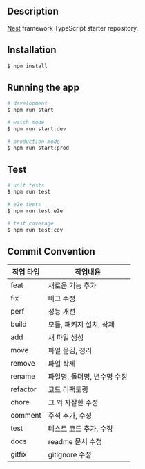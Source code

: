 ## Description

[Nest](https://github.com/nestjs/nest) framework TypeScript starter repository.

## Installation

```bash
$ npm install
```

## Running the app

```bash
# development
$ npm run start

# watch mode
$ npm run start:dev

# production mode
$ npm run start:prod
```

## Test

```bash
# unit tests
$ npm run test

# e2e tests
$ npm run test:e2e

# test coverage
$ npm run test:cov
```

## Commit Convention

| 작업 타입 | 작업내용                    |
| --------- | --------------------------- |
| feat      | 새로운 기능 추가            |
| fix       | 버그 수정                   |
| perf      | 성능 개선                   |
| build     | 모듈, 패키지 설치, 삭제     |
| add       | 새 파일 생성                |
| move      | 파일 옮김, 정리             |
| remove    | 파일 삭제                   |
| rename    | 파일명, 폴더명, 변수명 수정 |
| refactor  | 코드 리팩토링               |
| chore     | 그 외 자잘한 수정           |
| comment   | 주석 추가, 수정             |
| test      | 테스트 코드 추가, 수정      |
| docs      | readme 문서 수정            |
| gitfix    | gitignore 수정              |
